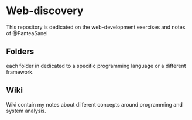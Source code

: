 # Web-discovery
This repository is dedicated on the web-development exercises and notes of @PanteaSanei 


## Folders
each folder in dedicated to a specific programming language or a different framework.

## Wiki
Wiki contain my notes about diiferent concepts around programming and system analysis.
